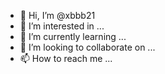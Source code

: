 - 👋 Hi, I’m @xbbb21
- 👀 I’m interested in ...
- 🌱 I’m currently learning ...
- 💞️ I’m looking to collaborate on ...
- 📫 How to reach me ...

<!---
xbbb21/xbbb21 is a ✨ special ✨ repository because its `README.md` (this file) appears on your GitHub profile.
You can click the Preview link to take a look at your changes.

If someone sends me a favorite birthday gift how good, 20001123
--->

